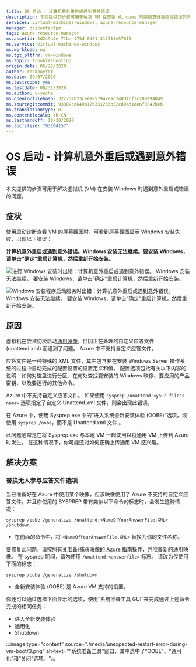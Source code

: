 ```yaml
---
title: OS 启动 - 计算机意外重启或遇到意外错误
description: 本文提供的步骤可用于解决 VM 在安装 Windows 时遇到意外重启或错误的问题。
services: virtual-machines-windows, azure-resource-manager
manager: dcscontentpm
tags: azure-resource-manager
ms.assetid: 1d249a4e-71ba-475d-8461-31ff13e57811
ms.service: virtual-machines-windows
ms.workload: na
ms.tgt_pltfrm: vm-windows
ms.topic: troubleshooting
origin.date: 06/22/2020
author: rockboyfor
ms.date: 09/07/2020
ms.testscope: yes
ms.testdate: 08/31/2020
ms.author: v-yeche
ms.openlocfilehash: 32c7d4023cee9857947eac240d1cf3c288994049
ms.sourcegitcommit: 93309cd649b17b3312b3b52cd9ad1de6f3542beb
ms.translationtype: HT
ms.contentlocale: zh-CN
ms.lasthandoff: 10/30/2020
ms.locfileid: "93104157"
---
```

# <a name="os-start-up---computer-restarted-unexpectedly-or-encountered-an-unexpected-error"></a>OS 启动 - 计算机意外重启或遇到意外错误

本文提供的步骤可用于解决虚拟机 (VM) 在安装 Windows 时遇到意外重启或错误的问题。

## <a name="symptom"></a>症状

使用[启动诊断](./boot-diagnostics.md)查看 VM 的屏幕截图时，可看到屏幕截图显示 Windows 安装失败，出现以下错误：

**计算机意外重启或遇到意外错误。Windows 安装无法继续。要安装 Windows，请单击“确定”重启计算机，然后重新开始安装。**

![进行 Windows 安装时出错：计算机意外重启或遇到意外错误。 Windows 安装无法继续。 要安装 Windows，请单击“确定”重启计算机，然后重新开始安装。](./media/unexpected-restart-error-during-vm-boot/1.png)

![Windows 安装程序启动服务时出错：计算机意外重启或遇到意外错误。 Windows 安装无法继续。 要安装 Windows，请单击“确定”重启计算机，然后重新开始安装。](./media/unexpected-restart-error-during-vm-boot/2.png)

## <a name="cause"></a>原因

虚拟机在尝试初次启动[通用映像](https://docs.microsoft.com/windows-hardware/manufacture/desktop/sysprep--generalize--a-windows-installation)，但因正在处理的自定义应答文件 (unattend.xml) 而遇到了问题。 Azure 中不支持自定义应答文件。 

应答文件是一种特殊的 XML 文件，其中包含要在安装 Windows Server 操作系统的过程中自动完成的配置设置的设置定义和值。 配置选项包括有关以下内容的说明：如何对磁盘进行分区、在何处查找要安装的 Windows 映像、要应用的产品密钥，以及要运行的其他命令。

Azure 中不支持自定义应答文件。 如果使用 `sysprep /unattend:<your file's name>` 选项指定了自定义 Unattend.xml 文件，则会出现此错误。

在 Azure 中，使用 Sysprep.exe 中的“进入系统全新安装体验 (OOBE)”选项，或使用 `sysprep /oobe`，而不是 Unattend.xml 文件 。

此问题通常是在将 Sysprep.exe 与本地 VM 一起使用以将通用 VM 上传到 Azure 时发生。 在这种情况下，你可能还对如何正确上传通用 VM 感兴趣。

## <a name="solution"></a>解决方案

### <a name="replace-unattended-answer-file-option"></a>替换无人参与应答文件选项

当已准备好在 Azure 中使用某个映像，但该映像使用了 Azure 不支持的自定义应答文件，并且你使用的 SYSPREP 带有类似以下命令的标志时，会发生这种情况：

`sysprep /oobe /generalize /unattend:<NameOfYourAnswerFile.XML> /shutdown`

- 在前面的命令中，将 `<NameOfYourAnswerFile.XML>` 替换为你的文件名称。

要修复此问题，请按照[有关准备/捕获映像的 Azure 指南](../windows/upload-generalized-managed.md)操作，并准备新的通用映像。 在 sysprep 期间，请勿使用 `/unattend:<answerfile>` 标志。 请改为仅使用下面的标志：

`sysprep /oobe /generalize /shutdown`

- 全新安装体验 (OOBE) 是 Azure VM 支持的设置。

你还可以通过选择下面显示的选项，使用“系统准备工具 GUI”来完成通过上述命令完成的相同任务：

- 进入全新安装体验
- 通用化
- Shutdown

:::image type="content" source="./media/unexpected-restart-error-during-vm-boot/3.png" alt-text="“系统准备工具”窗口，其中选中了“OOBE”、“通用化”和“关闭”选项。":::

<!-- Update_Description: update meta properties, wording update, update link -->